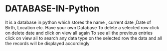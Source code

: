 # DATABASE-IN-Python
It is a database in python which stores the name , current date ,Date of Birth, Location etc.
Have your own Database 
To delete a selected row click on delete date and click on view all again 
To see all the previous entries click on view all 
to search any data type on the selected row the data and all the records will be displayed accordingly 
